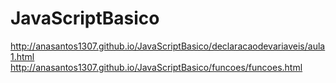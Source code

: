 # JavaScriptBasico


http://anasantos1307.github.io/JavaScriptBasico/declaracaodevariaveis/aula1.html
http://anasantos1307.github.io/JavaScriptBasico/funcoes/funcoes.html
